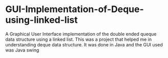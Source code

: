 # GUI-Implementation-of-Deque-using-linked-list
A Graphical User Interface implementation of the double ended queque data structure using a linked list.
This was a project that helped me in understanding deque data structure. It was done in Java and the GUI used was Java swing 

